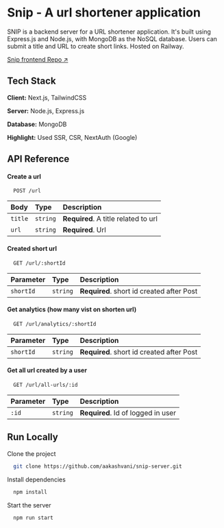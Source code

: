 
# Snip - A url shortener application

SNIP is a backend server for a URL shortener application. It's built using Express.js and Node.js, with MongoDB as the NoSQL database. Users can submit a title and URL to create short links. Hosted on Railway.

[Snip frontend Repo ↗](https://github.com/aakashvani/snip)


## Tech Stack

**Client:** Next.js, TailwindCSS

**Server:** Node.js, Express.js

**Database:** MongoDB

**Highlight:** Used SSR, CSR, NextAuth (Google)


## API Reference

#### Create a url

```http
  POST /url
```

| Body | Type     | Description                |
| :-------- | :------- | :------------------------- |
| `title` | `string` | **Required**. A title related to url |
| `url` | `string` | **Required**. Url  |


#### Created short url

```http
  GET /url/:shortId
```

| Parameter | Type     | Description                |
| :-------- | :------- | :------------------------- |
| `shortId` | `string` | **Required**. short id created after Post |


#### Get analytics (how many vist on shorten url)

```http
  GET /url/analytics/:shortId
```

| Parameter | Type     | Description                |
| :-------- | :------- | :------------------------- |
| `shortId` | `string` | **Required**. short id created after Post |


#### Get all url created by a user

```http
  GET /url/all-urls/:id
```

| Parameter | Type     | Description                |
| :-------- | :------- | :------------------------- |
| `:id` | `string` | **Required**. Id of logged in user |




## Run Locally

Clone the project

```bash
  git clone https://github.com/aakashvani/snip-server.git
```

Install dependencies

```bash
  npm install
```

Start the server

```bash
  npm run start
```

